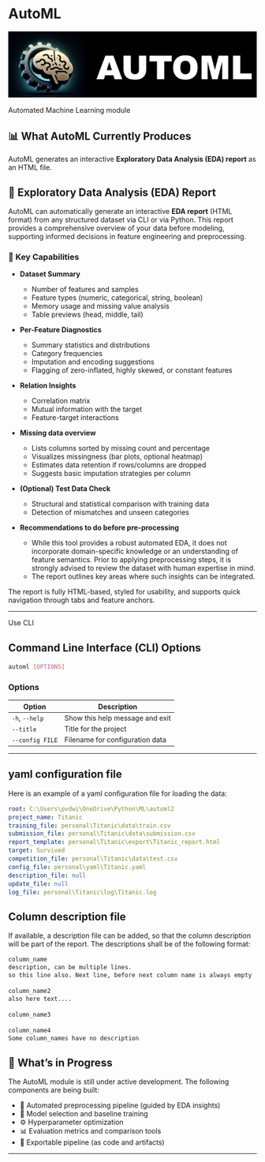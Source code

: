 # AutoML

![automl icon](automl/data/icons/automl_icon_big.jpg?raw=true "AutoML icon")

Automated Machine Learning module

## 📊 What AutoML Currently Produces

AutoML generates an interactive **Exploratory Data Analysis (EDA) report** as an HTML file.

## 🧠 Exploratory Data Analysis (EDA) Report

AutoML can automatically generate an interactive **EDA report** (HTML format) from any structured dataset via CLI or via Python. This report provides a comprehensive overview of your data before modeling, supporting informed decisions in feature engineering and preprocessing.

### 🧩 Key Capabilities

- **Dataset Summary**
  - Number of features and samples
  - Feature types (numeric, categorical, string, boolean)
  - Memory usage and missing value analysis
  - Table previews (head, middle, tail)

- **Per-Feature Diagnostics**
  - Summary statistics and distributions
  - Category frequencies
  - Imputation and encoding suggestions
  - Flagging of zero-inflated, highly skewed, or constant features

- **Relation Insights**
  - Correlation matrix
  - Mutual information with the target
  - Feature-target interactions

- **Missing data overview**
  - Lists columns sorted by missing count and percentage
  - Visualizes missingness (bar plots, optional heatmap)
  - Estimates data retention if rows/columns are dropped
  - Suggests basic imputation strategies per column

- **(Optional) Test Data Check**
  - Structural and statistical comparison with training data
  - Detection of mismatches and unseen categories

- **Recommendations to do before pre-processing**
  - While this tool provides a robust automated EDA, it does not incorporate domain-specific knowledge or an understanding of feature semantics. Prior to applying preprocessing steps, it is strongly advised to review the dataset with human expertise in mind.
  - The report outlines key areas where such insights can be integrated.

The report is fully HTML-based, styled for usability, and supports quick navigation through tabs and feature anchors.

---

Use CLI

## Command Line Interface (CLI) Options

```bash
automl [OPTIONS]
````

### Options

| Option                 | Description                                                   |
| ---------------------- | ------------------------------------------------------------- |
| `-h`, `--help`         | Show this help message and exit                               |
| `--title`              | Title for the project                                         |
| `--config FILE`        | Filename for configuration data                               |

---

## yaml configuration file

Here is an example of a yaml configuration file for loading the data:

```yaml
root: C:\Users\pvdwi\OneDrive\Python\ML\automl2
project_name: Titanic
training_file: personal\Titanic\data\train.csv
submission_file: personal\Titanic\data\submission.csv
report_template: personal\Titanic\export\Titanic_report.html
target: Survived
competition_file: personal\Titanic\data\test.csv
config_file: personal\yaml\Titanic.yaml
description_file: null
update_file: null
log_file: personal\Titanic\log\Titanic.log
```

## Column description file

If available, a description file can be added, so that the column description will be part of the report. The descriptions shall be of the following format:

````text
column_name
description, can be multiple lines.
so this line also. Next line, before next column name is always empty

column_name2
also here text....

column_name3

column_name4
Some column_names have no description
````

## 🚧 What’s in Progress

The AutoML module is still under active development. The following components are being built:

- 🔧 Automated preprocessing pipeline (guided by EDA insights)
- 🧠 Model selection and baseline training
- ⚙️ Hyperparameter optimization
- 📊 Evaluation metrics and comparison tools
- 💾 Exportable pipeline (as code and artifacts)

---

